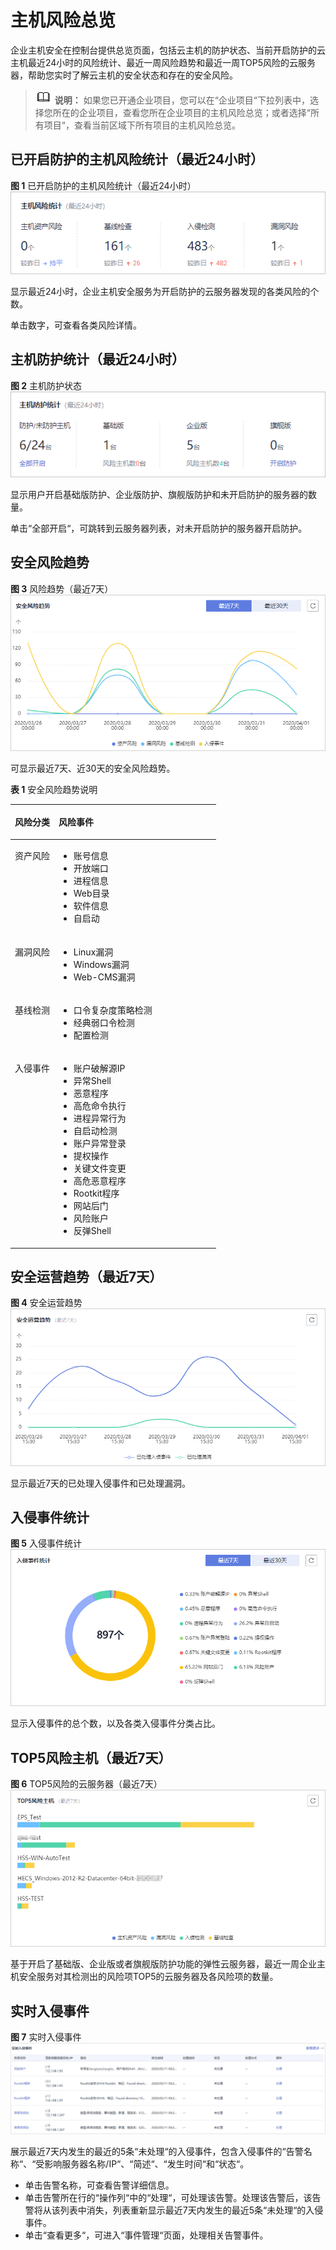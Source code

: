 # 主机风险总览<a name="hss_01_0048"></a>

企业主机安全在控制台提供总览页面，包括云主机的防护状态、当前开启防护的云主机最近24小时的风险统计、最近一周风险趋势和最近一周TOP5风险的云服务器，帮助您实时了解云主机的安全状态和存在的安全风险。

>![](public_sys-resources/icon-note.gif) **说明：** 
>如果您已开通企业项目，您可以在“企业项目“下拉列表中，选择您所在的企业项目，查看您所在企业项目的主机风险总览；或者选择“所有项目“，查看当前区域下所有项目的主机风险总览。

## 已开启防护的主机风险统计（最近24小时）<a name="section16331151653114"></a>

**图 1**  已开启防护的主机风险统计（最近24小时）<a name="fig1039820121859"></a>  
![](figures/已开启防护的主机风险统计（最近24小时）.png "已开启防护的主机风险统计（最近24小时）")

显示最近24小时，企业主机安全服务为开启防护的云服务器发现的各类风险的个数。

单击数字，可查看各类风险详情。

## 主机防护统计（最近24小时）<a name="section399119612310"></a>

**图 2**  主机防护状态<a name="fig10527140750"></a>  
![](figures/主机防护状态.png "主机防护状态")

显示用户开启基础版防护、企业版防护、旗舰版防护和未开启防护的服务器的数量。

单击“全部开启“，可跳转到云服务器列表，对未开启防护的服务器开启防护。

## 安全风险趋势<a name="section13575181911319"></a>

**图 3**  风险趋势（最近7天）<a name="fig780715366617"></a>  
![](figures/风险趋势（最近7天）.png "风险趋势（最近7天）")

可显示最近7天、近30天的安全风险趋势。

**表 1**  安全风险趋势说明

<a name="table88691587216"></a>
<table><thead align="left"><tr id="row1786913581726"><th class="cellrowborder" valign="top" width="21.27%" id="mcps1.2.3.1.1"><p id="p18869858429"><a name="p18869858429"></a><a name="p18869858429"></a>风险分类</p>
</th>
<th class="cellrowborder" valign="top" width="78.73%" id="mcps1.2.3.1.2"><p id="p8869155812210"><a name="p8869155812210"></a><a name="p8869155812210"></a>风险事件</p>
</th>
</tr>
</thead>
<tbody><tr id="row108696581228"><td class="cellrowborder" valign="top" width="21.27%" headers="mcps1.2.3.1.1 "><p id="p8869155811217"><a name="p8869155811217"></a><a name="p8869155811217"></a>资产风险</p>
</td>
<td class="cellrowborder" valign="top" width="78.73%" headers="mcps1.2.3.1.2 "><a name="ul145214101249"></a><a name="ul145214101249"></a><ul id="ul145214101249"><li>账号信息</li><li>开放端口</li><li>进程信息</li><li>Web目录</li><li>软件信息</li><li>自启动</li></ul>
</td>
</tr>
<tr id="row158697585216"><td class="cellrowborder" valign="top" width="21.27%" headers="mcps1.2.3.1.1 "><p id="p78693583218"><a name="p78693583218"></a><a name="p78693583218"></a>漏洞风险</p>
</td>
<td class="cellrowborder" valign="top" width="78.73%" headers="mcps1.2.3.1.2 "><a name="ul1065710255415"></a><a name="ul1065710255415"></a><ul id="ul1065710255415"><li>Linux漏洞</li><li>Windows漏洞</li><li>Web-CMS漏洞</li></ul>
</td>
</tr>
<tr id="row9869058123"><td class="cellrowborder" valign="top" width="21.27%" headers="mcps1.2.3.1.1 "><p id="p198701581727"><a name="p198701581727"></a><a name="p198701581727"></a>基线检测</p>
</td>
<td class="cellrowborder" valign="top" width="78.73%" headers="mcps1.2.3.1.2 "><a name="ul1277515303412"></a><a name="ul1277515303412"></a><ul id="ul1277515303412"><li>口令复杂度策略检测</li><li>经典弱口令检测</li><li>配置检测</li></ul>
</td>
</tr>
<tr id="row5203291439"><td class="cellrowborder" valign="top" width="21.27%" headers="mcps1.2.3.1.1 "><p id="p5216291737"><a name="p5216291737"></a><a name="p5216291737"></a>入侵事件</p>
</td>
<td class="cellrowborder" valign="top" width="78.73%" headers="mcps1.2.3.1.2 "><a name="ul148791338848"></a><a name="ul148791338848"></a><ul id="ul148791338848"><li>账户破解源IP</li><li>异常Shell</li><li>恶意程序</li><li>高危命令执行</li><li>进程异常行为</li><li>自启动检测</li><li>账户异常登录</li><li>提权操作</li><li>关键文件变更</li><li>高危恶意程序</li><li>Rootkit程序</li><li>网站后门</li><li>风险账户</li><li>反弹Shell</li></ul>
</td>
</tr>
</tbody>
</table>

## 安全运营趋势（最近7天）<a name="section118417312713"></a>

**图 4**  安全运营趋势<a name="fig66881497810"></a>  
![](figures/安全运营趋势.png "安全运营趋势")

显示最近7天的已处理入侵事件和已处理漏洞。

## 入侵事件统计<a name="section113691761998"></a>

**图 5**  入侵事件统计<a name="fig1598618281497"></a>  
![](figures/入侵事件统计.png "入侵事件统计")

显示入侵事件的总个数，以及各类入侵事件分类占比。

## TOP5风险主机（最近7天）<a name="s672c78eefc9e4dcf81cba3bb8624aa41"></a>

**图 6**  TOP5风险的云服务器（最近7天）<a name="fig3254858363"></a>  
![](figures/TOP5风险的云服务器（最近7天）.png "TOP5风险的云服务器（最近7天）")

基于开启了基础版、企业版或者旗舰版防护功能的弹性云服务器，最近一周企业主机安全服务对其检测出的风险项TOP5的云服务器及各风险项的数量。

## 实时入侵事件<a name="section142247408125"></a>

**图 7**  实时入侵事件<a name="fig167893151186"></a>  
![](figures/实时入侵事件.png "实时入侵事件")

展示最近7天内发生的最近的5条“未处理“的入侵事件，包含入侵事件的“告警名称“、“受影响服务器名称/IP“、“简述“、“发生时间“和“状态“。

-   单击告警名称，可查看告警详细信息。
-   单击告警所在行的“操作列“中的“处理“，可处理该告警。处理该告警后，该告警将从该列表中消失，列表重新显示最近7天内发生的最近5条“未处理“的入侵事件。
-   单击“查看更多“，可进入“事件管理“页面，处理相关告警事件。

